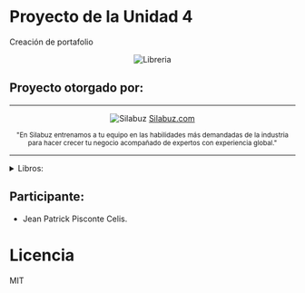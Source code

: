 # Proyecto de la Unidad 4
Creación de portafolio

 <div align="center">
 
![Libreria](https://www.telesurtv.net/__export/1510353963341/sites/telesur/img/multimedia/2017/11/10/librerxa11.jpg)

</div>

## Proyecto otorgado por:
<hr />
 <div align="center">

![Silabuz](https://uploads-ssl.webflow.com/6320941e9612f79b0e2f61b1/63209670562cf7eb6f31131a_silabuz-logo-rebrand-standar.png)
[Silabuz.com](https://www.silabuz.com)
  
<sup>"En Silabuz entrenamos a tu equipo en las habilidades más demandadas de la industria para hacer crecer tu negocio acompañado de expertos con experiencia global."</sup>
 </div>
<hr />


<details>
<summary>Libros:</summary>

- Como hacer que te pasen cosas buenas.
  
- El caballero Carmelo.
  
- El principito.

- El universo: Guía de viaje.
  
</details>


## Participante:
* Jean Patrick Pisconte Celis.

# Licencia
MIT
